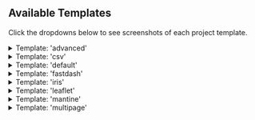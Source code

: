 ## Available Templates

Click the dropdowns below to see screenshots of each project template.

<details><summary>Template: 'advanced'</summary>

_To use this template, type: `dashtools init MyFuturisticApp advanced`_

Advanced multi-page template. Includes examples of ClientsideCallbacks, multi-page routing, external stylesheets, header, footer, and 404 page.
![](img/advanced_theme.png)

</details>

<details><summary>Template: 'csv'</summary>

_To use this template, type: `dashtools init MyCSVLoaderApp csv`_

Example of CSV file loading. Includes the default CSV load example from Plotly.
![](img/csv_template.png)

</details>

<details><summary>Template: 'default'</summary>

_To use this template, type: `dashtools init MyAmazingApp default`_

Basic Dash template. See [Dash Docs](https://dash.plotly.com/layout)
![](img/default_theme.png)

</details>

<details><summary>Template: 'fastdash'</summary>

_To use this template, type: `dashtools init StellarDashApp fastdash`_

Fast Dash template. See [Fast Dash Docs](https://fastdash.app/)
![](img/fastdash_template.png)

</details>

<details><summary>Template: 'iris'</summary>

_To use this template, type: `dashtools init MyFantasticApp iris`_

Iris theme. See [Faculty.ai Example](https://dash-bootstrap-components.opensource.faculty.ai/examples/iris/)
![](img/iris_theme.png)

</details>

<details><summary>Template: 'leaflet'</summary>

_To use this template, type: `dashtools init BestMapApp leaflet`_

Dash leaflet plugin. See [Dash Leaflet](https://github.com/thedirtyfew/dash-leaflet)
![](img/leaflet.png)

</details>

<details><summary>Template: 'mantine'</summary>

_To use this template, type: `dashtools init MyGreatApp mantine`_

Basic mantine template. See [Dash Mantine](https://www.dash-mantine-components.com/)
![](img/mantine_theme.png)

</details>

<details><summary>Template: 'multipage'</summary>

_To use this template, type: `dashtools init MyPristineApp multipage`_

Multipage theme. See more example [Multipage Apps](https://github.com/AnnMarieW/dash-multi-page-app-demos)
![](img/multipage_template.png)

    </details>

    <details><summary>Template: 'sidebar'</summary>

    _To use this template, type: `dashtools init MySnazzyApp sidebar`_

    Sidebar theme. See [Faculty.ai Example](https://dash-bootstrap-components.opensource.faculty.ai/examples/simple-sidebar/)
    ![](img/sidebar_theme.png)

    </details>

    <details><summary>Template: 'tabs'</summary>

    _To use this template, type: `dashtools init MyBeautifulApp tabs`_

    Tabs theme with dynamically generated content. See [Faculty.ai Example](https://dash-bootstrap-components.opensource.faculty.ai/examples/graphs-in-tabs/)
    ![](img/tabs_theme.png)

    </details>
